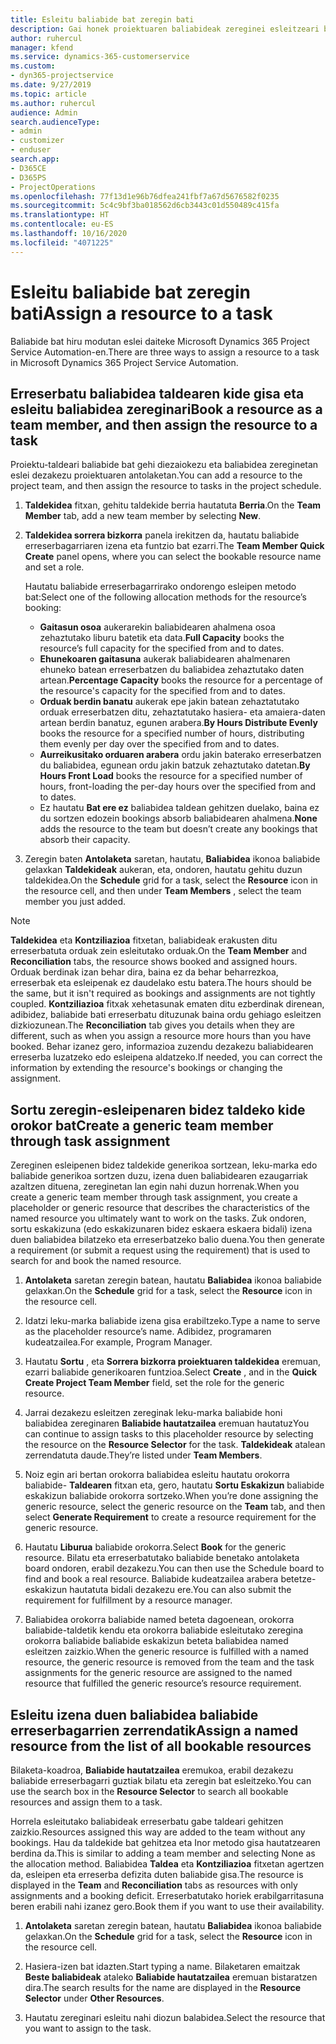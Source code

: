 ```yaml
---
title: Esleitu baliabide bat zeregin bati
description: Gai honek proiektuaren baliabideak zereginei esleitzeari buruzko informazioa ematen du.
author: ruhercul
manager: kfend
ms.service: dynamics-365-customerservice
ms.custom:
- dyn365-projectservice
ms.date: 9/27/2019
ms.topic: article
ms.author: ruhercul
audience: Admin
search.audienceType:
- admin
- customizer
- enduser
search.app:
- D365CE
- D365PS
- ProjectOperations
ms.openlocfilehash: 77f13d1e96b76dfea241fbf7a67d5676582f0235
ms.sourcegitcommit: 5c4c9bf3ba018562d6cb3443c01d550489c415fa
ms.translationtype: HT
ms.contentlocale: eu-ES
ms.lasthandoff: 10/16/2020
ms.locfileid: "4071225"
---
```

# <a name="assign-a-resource-to-a-task"></a><span data-ttu-id="40f11-103">Esleitu baliabide bat zeregin bati</span><span class="sxs-lookup"><span data-stu-id="40f11-103">Assign a resource to a task</span></span>

<span data-ttu-id="40f11-104">Baliabide bat hiru modutan eslei daiteke Microsoft Dynamics 365 Project Service Automation-en.</span><span class="sxs-lookup"><span data-stu-id="40f11-104">There are three ways to assign a resource to a task in Microsoft Dynamics 365 Project Service Automation.</span></span>

## <a name="book-a-resource-as-a-team-member-and-then-assign-the-resource-to-a-task"></a><span data-ttu-id="40f11-105">Erreserbatu baliabidea taldearen kide gisa eta esleitu baliabidea zereginari</span><span class="sxs-lookup"><span data-stu-id="40f11-105">Book a resource as a team member, and then assign the resource to a task</span></span>

<span data-ttu-id="40f11-106">Proiektu-taldeari baliabide bat gehi diezaiokezu eta baliabidea zereginetan eslei dezakezu proiektuaren antolaketan.</span><span class="sxs-lookup"><span data-stu-id="40f11-106">You can add a resource to the project team, and then assign the resource to tasks in the project schedule.</span></span>

1. <span data-ttu-id="40f11-107">**Taldekidea** fitxan, gehitu taldekide berria hautatuta **Berria**.</span><span class="sxs-lookup"><span data-stu-id="40f11-107">On the **Team Member** tab, add a new team member by selecting **New**.</span></span> 

2. <span data-ttu-id="40f11-108">**Taldekidea sorrera bizkorra** panela irekitzen da, hautatu baliabide erreserbagarriaren izena eta funtzio bat ezarri.</span><span class="sxs-lookup"><span data-stu-id="40f11-108">The **Team Member Quick Create** panel opens, where you can select the bookable resource name and set a role.</span></span> 

    <span data-ttu-id="40f11-109">Hautatu baliabide erreserbagarrirako ondorengo esleipen metodo bat:</span><span class="sxs-lookup"><span data-stu-id="40f11-109">Select one of the following allocation methods for the resource’s booking:</span></span>

    - <span data-ttu-id="40f11-110">**Gaitasun osoa** aukerarekin baliabidearen ahalmena osoa zehaztutako liburu batetik eta data.</span><span class="sxs-lookup"><span data-stu-id="40f11-110">**Full Capacity** books the resource’s full capacity for the specified from and to dates.</span></span>
    - <span data-ttu-id="40f11-111">**Ehunekoaren gaitasuna** aukerak baliabidearen ahalmenaren ehuneko batean erreserbatzen du baliabidea zehaztutako daten artean.</span><span class="sxs-lookup"><span data-stu-id="40f11-111">**Percentage Capacity** books the resource for a percentage of the resource's capacity for the specified from and to dates.</span></span>
    - <span data-ttu-id="40f11-112">**Orduak berdin banatu** aukerak epe jakin batean zehaztatutako orduak erreserbatzen ditu, zehaztatutako hasiera- eta amaiera-daten artean berdin banatuz, egunen arabera.</span><span class="sxs-lookup"><span data-stu-id="40f11-112">**By Hours Distribute Evenly** books the resource for a specified number of hours, distributing them evenly per day over the specified from and to dates.</span></span>
    - <span data-ttu-id="40f11-113">**Aurreikusitako orduaren arabera** ordu jakin baterako erreserbatzen du baliabidea, egunean ordu jakin batzuk zehaztutako datetan.</span><span class="sxs-lookup"><span data-stu-id="40f11-113">**By Hours Front Load** books the resource for a specified number of hours, front-loading the per-day hours over the specified from and to dates.</span></span>
    - <span data-ttu-id="40f11-114">Ez hautatu **Bat ere ez** baliabidea taldean gehitzen duelako, baina ez du sortzen edozein bookings absorb baliabidearen ahalmena.</span><span class="sxs-lookup"><span data-stu-id="40f11-114">**None** adds the resource to the team but doesn’t create any bookings that absorb their capacity.</span></span>

3. <span data-ttu-id="40f11-115">Zeregin baten **Antolaketa** saretan, hautatu, **Baliabidea** ikonoa baliabide gelaxkan **Taldekideak** aukeran, eta, ondoren, hautatu gehitu duzun taldekidea.</span><span class="sxs-lookup"><span data-stu-id="40f11-115">On the **Schedule** grid for a task, select the **Resource** icon in the resource cell, and then under **Team Members** , select the team member you just added.</span></span> 

> [!NOTE]
> <span data-ttu-id="40f11-116">**Taldekidea** eta **Kontziliazioa** fitxetan, baliabideak erakusten ditu erreserbatuta orduak zein esleitutako orduak.</span><span class="sxs-lookup"><span data-stu-id="40f11-116">On the **Team Member** and **Reconciliation** tabs, the resource shows booked and assigned hours.</span></span> <span data-ttu-id="40f11-117">Orduak berdinak izan behar dira, baina ez da behar beharrezkoa, erreserbak eta esleipenak ez daudelako estu batera.</span><span class="sxs-lookup"><span data-stu-id="40f11-117">The hours should be the same, but it isn't required as bookings and assignments are not tightly coupled.</span></span> <span data-ttu-id="40f11-118">**Kontziliazioa** fitxak xehetasunak ematen ditu ezberdinak direnean, adibidez, baliabide bati erreserbatu dituzunak baina ordu gehiago esleitzen dizkiozunean.</span><span class="sxs-lookup"><span data-stu-id="40f11-118">The **Reconciliation** tab gives you details when they are different, such as when you assign a resource more hours than you have booked.</span></span> <span data-ttu-id="40f11-119">Behar izanez gero, informazioa zuzendu dezakezu baliabidearen erreserba luzatzeko edo esleipena aldatzeko.</span><span class="sxs-lookup"><span data-stu-id="40f11-119">If needed, you can correct the information by extending the resource's bookings or changing the assignment.</span></span>

## <a name="create-a-generic-team-member-through-task-assignment"></a><span data-ttu-id="40f11-120">Sortu zeregin-esleipenaren bidez taldeko kide orokor bat</span><span class="sxs-lookup"><span data-stu-id="40f11-120">Create a generic team member through task assignment</span></span>

<span data-ttu-id="40f11-121">Zereginen esleipenen bidez taldekide generikoa sortzean, leku-marka edo baliabide generikoa sortzen duzu, izena duen baliabidearen ezaugarriak azaltzen dituena, zereginetan lan egin nahi duzun horrenak.</span><span class="sxs-lookup"><span data-stu-id="40f11-121">When you create a generic team member through task assignment, you create a placeholder or generic resource that describes the characteristics of the named resource you ultimately want to work on the tasks.</span></span> <span data-ttu-id="40f11-122">Zuk ondoren, sortu eskakizuna (edo eskakizunaren bidez eskaera eskaera bidali) izena duen baliabidea bilatzeko eta erreserbatzeko balio duena.</span><span class="sxs-lookup"><span data-stu-id="40f11-122">You then generate a requirement (or submit a request using the requirement) that is used to search for and book the named resource.</span></span>

1. <span data-ttu-id="40f11-123">**Antolaketa** saretan zeregin batean, hautatu **Baliabidea** ikonoa baliabide gelaxkan.</span><span class="sxs-lookup"><span data-stu-id="40f11-123">On the **Schedule** grid for a task, select the **Resource** icon in the resource cell.</span></span>

2. <span data-ttu-id="40f11-124">Idatzi leku-marka baliabide izena gisa erabiltzeko.</span><span class="sxs-lookup"><span data-stu-id="40f11-124">Type a name to serve as the placeholder resource’s name.</span></span> <span data-ttu-id="40f11-125">Adibidez, programaren kudeatzailea.</span><span class="sxs-lookup"><span data-stu-id="40f11-125">For example, Program Manager.</span></span>

3. <span data-ttu-id="40f11-126">Hautatu **Sortu** , eta **Sorrera bizkorra proiektuaren taldekidea** eremuan, ezarri baliabide generikoaren funtzioa.</span><span class="sxs-lookup"><span data-stu-id="40f11-126">Select **Create** , and in the **Quick Create Project Team Member** field, set the role for the generic resource.</span></span>

4. <span data-ttu-id="40f11-127">Jarrai dezakezu esleitzen zereginak leku-marka baliabide honi baliabidea zereginaren **Baliabide hautatzailea** eremuan hautatuz</span><span class="sxs-lookup"><span data-stu-id="40f11-127">You can continue to assign tasks to this placeholder resource by selecting the resource on the **Resource Selector** for the task.</span></span> <span data-ttu-id="40f11-128">**Taldekideak** atalean zerrendatuta daude.</span><span class="sxs-lookup"><span data-stu-id="40f11-128">They’re listed under **Team Members**.</span></span>

5. <span data-ttu-id="40f11-129">Noiz egin ari bertan orokorra baliabidea esleitu hautatu orokorra baliabide- **Taldearen** fitxan eta, gero, hautatu **Sortu Eskakizun** baliabide eskakizun baliabide orokorra sortzeko.</span><span class="sxs-lookup"><span data-stu-id="40f11-129">When you’re done assigning the generic resource, select the generic resource on the **Team** tab, and then select **Generate Requirement** to create a resource requirement for the generic resource.</span></span>

6. <span data-ttu-id="40f11-130">Hautatu **Liburua** baliabide orokorra.</span><span class="sxs-lookup"><span data-stu-id="40f11-130">Select **Book** for the generic resource.</span></span> <span data-ttu-id="40f11-131">Bilatu eta erreserbatutako baliabide benetako antolaketa board ondoren, erabil dezakezu.</span><span class="sxs-lookup"><span data-stu-id="40f11-131">You can then use the Schedule board to find and book a real resource.</span></span> <span data-ttu-id="40f11-132">Baliabide kudeatzailea arabera betetze-eskakizun hautatuta bidali dezakezu ere.</span><span class="sxs-lookup"><span data-stu-id="40f11-132">You can also submit the requirement for fulfillment by a resource manager.</span></span>

7. <span data-ttu-id="40f11-133">Baliabidea orokorra baliabide named beteta dagoenean, orokorra baliabide-taldetik kendu eta orokorra baliabide esleitutako zeregina orokorra baliabide baliabide eskakizun beteta baliabidea named esleitzen zaizkio.</span><span class="sxs-lookup"><span data-stu-id="40f11-133">When the generic resource is fulfilled with a named resource, the generic resource is removed from the team and the task assignments for the generic resource are assigned to the named resource that fulfilled the generic resource’s resource requirement.</span></span>

## <a name="assign-a-named-resource-from-the-list-of-all-bookable-resources"></a><span data-ttu-id="40f11-134">Esleitu izena duen baliabidea baliabide erreserbagarrien zerrendatik</span><span class="sxs-lookup"><span data-stu-id="40f11-134">Assign a named resource from the list of all bookable resources</span></span>

<span data-ttu-id="40f11-135">Bilaketa-koadroa, **Baliabide hautatzailea** eremukoa, erabil dezakezu baliabide erreserbagarri guztiak bilatu eta zeregin bat esleitzeko.</span><span class="sxs-lookup"><span data-stu-id="40f11-135">You can use the search box in the **Resource Selector** to search all bookable resources and assign them to a task.</span></span>

<span data-ttu-id="40f11-136">Horrela esleitutako baliabideak erreserbatu gabe taldeari gehitzen zaizkio.</span><span class="sxs-lookup"><span data-stu-id="40f11-136">Resources assigned this way are added to the team without any bookings.</span></span> <span data-ttu-id="40f11-137">Hau da taldekide bat gehitzea eta Inor metodo gisa hautatzearen berdina da.</span><span class="sxs-lookup"><span data-stu-id="40f11-137">This is similar to adding a team member and selecting None as the allocation method.</span></span> <span data-ttu-id="40f11-138">Baliabidea **Taldea** eta **Kontziliazioa** fitxetan agertzen da, esleipen eta erreserba defizita duten baliabide gisa.</span><span class="sxs-lookup"><span data-stu-id="40f11-138">The resource is displayed in the **Team** and **Reconciliation** tabs as resources with only assignments and a booking deficit.</span></span> <span data-ttu-id="40f11-139">Erreserbatutako horiek erabilgarritasuna beren erabili nahi izanez gero.</span><span class="sxs-lookup"><span data-stu-id="40f11-139">Book them if you want to use their availability.</span></span>

1. <span data-ttu-id="40f11-140">**Antolaketa** saretan zeregin batean, hautatu **Baliabidea** ikonoa baliabide gelaxkan.</span><span class="sxs-lookup"><span data-stu-id="40f11-140">On the **Schedule** grid for a task, select the **Resource** icon in the resource cell.</span></span>

2. <span data-ttu-id="40f11-141">Hasiera-izen bat idazten.</span><span class="sxs-lookup"><span data-stu-id="40f11-141">Start typing a name.</span></span> <span data-ttu-id="40f11-142">Bilaketaren emaitzak **Beste baliabideak** ataleko **Baliabide hautatzailea** eremuan bistaratzen dira.</span><span class="sxs-lookup"><span data-stu-id="40f11-142">The search results for the name are displayed in the **Resource Selector** under **Other Resources**.</span></span>

3. <span data-ttu-id="40f11-143">Hautatu zereginari esleitu nahi diozun balabidea.</span><span class="sxs-lookup"><span data-stu-id="40f11-143">Select the resource that you want to assign to the task.</span></span>


